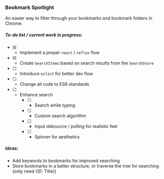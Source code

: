 
### Bookmark Spotlight

An easier way to filter through your bookmarks and bookmark folders in Chrome.

##### To-do list / current work in progress:
* [x] - Implement a proper `react` / `reflux` flow
* [x] - Create `SearchItems` based on search results from the `SearchStore`
* [ ] - Introduce `eslint` for better dev flow
* [ ] - Change all code to ES6 standards
* [ ] - Enhance search
    * [ ] - Search while typing
    * [ ] - Custom search algorithm
    * [ ] - Input debounce / polling for realistic feel
    * [ ] - Spinner for aesthetics

##### Ideas:
* Add keywords to bookmarks for improved searching
* Store bookmarks in a better structure, or traverse the tree for searching (only need {ID: Title})
